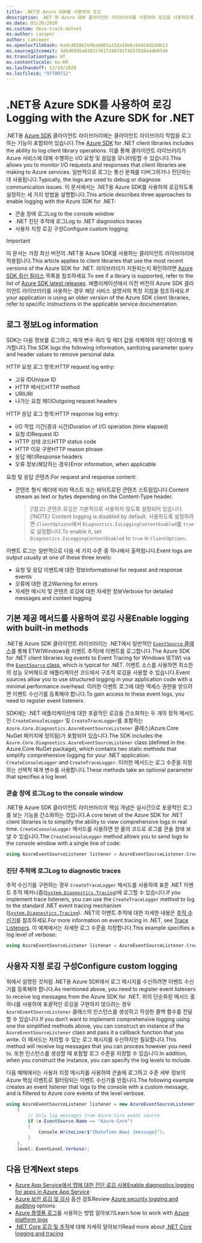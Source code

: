 ```yaml
---
title: .NET용 Azure SDK를 사용하여 로깅
description: .NET 용 Azure SDK 클라이언트 라이브러리를 사용하여 로깅을 사용하도록 설정하는 방법 알아보기
ms.date: 03/20/2020
ms.custom: devx-track-dotnet
ms.author: casoper
author: camsoper
ms.openlocfilehash: 6adc485867e9bad401a15da19e6cb4424d2ddb13
ms.sourcegitcommit: 3d6d6595a03915f617349781f455f838a44b0f44
ms.translationtype: HT
ms.contentlocale: ko-KR
ms.lasthandoff: 12/19/2020
ms.locfileid: "97700712"
---
```

# <a name="logging-with-the-azure-sdk-for-net"></a><span data-ttu-id="b1e60-103">.NET용 Azure SDK를 사용하여 로깅</span><span class="sxs-lookup"><span data-stu-id="b1e60-103">Logging with the Azure SDK for .NET</span></span>

<span data-ttu-id="b1e60-104">.NET용 [Azure SDK](https://azure.microsoft.com/downloads/) 클라이언트 라이브러리에는 클라이언트 라이브러리 작업을 로그하는 기능이 포함되어 있습니다.</span><span class="sxs-lookup"><span data-stu-id="b1e60-104">The [Azure SDK](https://azure.microsoft.com/downloads/) for .NET client libraries includes the ability to log client library operations.</span></span> <span data-ttu-id="b1e60-105">이를 통해 클라이언트 라이브러리가 Azure 서비스에 대해 수행하는 I/O 요청 및 응답을 모니터링할 수 있습니다.</span><span class="sxs-lookup"><span data-stu-id="b1e60-105">This allows you to monitor I/O requests and responses that client libraries are making to Azure services.</span></span> <span data-ttu-id="b1e60-106">일반적으로 로그는 통신 문제를 디버그하거나 진단하는 데 사용됩니다.</span><span class="sxs-lookup"><span data-stu-id="b1e60-106">Typically, the logs are used to debug or diagnose communication issues.</span></span> <span data-ttu-id="b1e60-107">이 문서에서는 .NET용 Azure SDK를 사용하여 로깅하도록 설정하는 세 가지 방법을 설명합니다.</span><span class="sxs-lookup"><span data-stu-id="b1e60-107">This article describes three approaches to enable logging with the Azure SDK for .NET:</span></span>

- <span data-ttu-id="b1e60-108">콘솔 창에 로그</span><span class="sxs-lookup"><span data-stu-id="b1e60-108">Log to the console window</span></span>
- <span data-ttu-id="b1e60-109">.NET 진단 추적에 로그</span><span class="sxs-lookup"><span data-stu-id="b1e60-109">Log to .NET diagnostics traces</span></span>
- <span data-ttu-id="b1e60-110">사용자 지정 로깅 구성</span><span class="sxs-lookup"><span data-stu-id="b1e60-110">Configure custom logging</span></span>

> [!IMPORTANT]
> <span data-ttu-id="b1e60-111">이 문서는 가장 최신 버전의 .NET용 Azure SDK를 사용하는 클라이언트 라이브러리에 적용됩니다.</span><span class="sxs-lookup"><span data-stu-id="b1e60-111">This article applies to client libraries that use the most recent versions of the Azure SDK for .NET.</span></span> <span data-ttu-id="b1e60-112">라이브러리가 지원되는지 확인하려면 [Azure SDK 최신 릴리스](https://azure.github.io/azure-sdk/releases/latest/index.html) 목록을 참조하세요.</span><span class="sxs-lookup"><span data-stu-id="b1e60-112">To see if a library is supported, refer to the list of [Azure SDK latest releases](https://azure.github.io/azure-sdk/releases/latest/index.html).</span></span> <span data-ttu-id="b1e60-113">애플리케이션에서 이전 버전의 Azure SDK 클라이언트 라이브러리를 사용하는 경우 해당 서비스 설명서의 특정 지침을 참조하세요.</span><span class="sxs-lookup"><span data-stu-id="b1e60-113">If your application is using an older version of the Azure SDK client libraries, refer to specific instructions in the applicable service documentation.</span></span>

## <a name="log-information"></a><span data-ttu-id="b1e60-114">로그 정보</span><span class="sxs-lookup"><span data-stu-id="b1e60-114">Log information</span></span>

<span data-ttu-id="b1e60-115">SDK는 다음 정보를 로그하고, 매개 변수 쿼리 및 헤더 값을 삭제하여 개인 데이터를 제거합니다.</span><span class="sxs-lookup"><span data-stu-id="b1e60-115">The SDK logs the following information, sanitizing parameter query and header values to remove personal data.</span></span>

<span data-ttu-id="b1e60-116">HTTP 요청 로그 항목:</span><span class="sxs-lookup"><span data-stu-id="b1e60-116">HTTP request log entry:</span></span>

- <span data-ttu-id="b1e60-117">고유 ID</span><span class="sxs-lookup"><span data-stu-id="b1e60-117">Unique ID</span></span>
- <span data-ttu-id="b1e60-118">HTTP 메서드</span><span class="sxs-lookup"><span data-stu-id="b1e60-118">HTTP method</span></span>
- <span data-ttu-id="b1e60-119">URI</span><span class="sxs-lookup"><span data-stu-id="b1e60-119">URI</span></span>
- <span data-ttu-id="b1e60-120">나가는 요청 헤더</span><span class="sxs-lookup"><span data-stu-id="b1e60-120">Outgoing request headers</span></span>

<span data-ttu-id="b1e60-121">HTTP 응답 로그 항목:</span><span class="sxs-lookup"><span data-stu-id="b1e60-121">HTTP response log entry:</span></span>

- <span data-ttu-id="b1e60-122">I/O 작업 기간(경과 시간)</span><span class="sxs-lookup"><span data-stu-id="b1e60-122">Duration of I/O operation (time elapsed)</span></span>
- <span data-ttu-id="b1e60-123">요청 ID</span><span class="sxs-lookup"><span data-stu-id="b1e60-123">Request ID</span></span>
- <span data-ttu-id="b1e60-124">HTTP 상태 코드</span><span class="sxs-lookup"><span data-stu-id="b1e60-124">HTTP status code</span></span>
- <span data-ttu-id="b1e60-125">HTTP 이유 구문</span><span class="sxs-lookup"><span data-stu-id="b1e60-125">HTTP reason phrase</span></span>
- <span data-ttu-id="b1e60-126">응답 헤더</span><span class="sxs-lookup"><span data-stu-id="b1e60-126">Response headers</span></span>
- <span data-ttu-id="b1e60-127">오류 정보(해당하는 경우)</span><span class="sxs-lookup"><span data-stu-id="b1e60-127">Error information, when applicable</span></span>

<span data-ttu-id="b1e60-128">요청 및 응답 콘텐츠:</span><span class="sxs-lookup"><span data-stu-id="b1e60-128">For request and response content:</span></span>

- <span data-ttu-id="b1e60-129">콘텐츠 형식 헤더에 따라 텍스트 또는 바이트로된 콘텐츠 스트림입니다.</span><span class="sxs-lookup"><span data-stu-id="b1e60-129">Content stream as text or bytes depending on the Content-Type header.</span></span>
     > <span data-ttu-id="b1e60-130">[!참고} 콘텐츠 로깅은 기본적으로 사용하지 않도록 설정되어 있습니다.</span><span class="sxs-lookup"><span data-stu-id="b1e60-130">[!NOTE} Content logging is disabled by default.</span></span> <span data-ttu-id="b1e60-131">사용하도록 설정하려면 `ClientOptions`에서 `Diagnostics.IsLoggingContentEnabled`를 `true`로 설정합니다.</span><span class="sxs-lookup"><span data-stu-id="b1e60-131">To enable it, set `Diagnostics.IsLoggingContentEnabled` to `true` in `ClientOptions`.</span></span>

<span data-ttu-id="b1e60-132">이벤트 로그는 일반적으로 다음 세 가지 수준 중 하나에서 출력됩니다.</span><span class="sxs-lookup"><span data-stu-id="b1e60-132">Event logs are output usually at one of these three levels:</span></span>

- <span data-ttu-id="b1e60-133">요청 및 응답 이벤트에 대한 정보</span><span class="sxs-lookup"><span data-stu-id="b1e60-133">Informational for request and response events</span></span>
- <span data-ttu-id="b1e60-134">오류에 대한 경고</span><span class="sxs-lookup"><span data-stu-id="b1e60-134">Warning for errors</span></span>
- <span data-ttu-id="b1e60-135">자세한 메시지 및 콘텐츠 로깅에 대한 자세한 정보</span><span class="sxs-lookup"><span data-stu-id="b1e60-135">Verbose for detailed messages and content logging</span></span>

## <a name="enable-logging-with-built-in-methods"></a><span data-ttu-id="b1e60-136">기본 제공 메서드를 사용하여 로깅 사용</span><span class="sxs-lookup"><span data-stu-id="b1e60-136">Enable logging with built-in methods</span></span>

<span data-ttu-id="b1e60-137">.NET용 Azure SDK 클라이언트 라이브러리는 .NET에서 일반적인 [`EventSource` 클래스](/dotnet/api/system.diagnostics.tracing.eventsource)를 통해 ETW(Windows용 이벤트 추적)에 이벤트를 로그합니다.</span><span class="sxs-lookup"><span data-stu-id="b1e60-137">The Azure SDK for .NET client libraries log events to Event Tracing for Windows (ETW) via the [`EventSource` class](/dotnet/api/system.diagnostics.tracing.eventsource), which is typical for .NET.</span></span> <span data-ttu-id="b1e60-138">이벤트 소스를 사용하면 최소한의 성능 오버헤드로 애플리케이션 코드에서 구조적 로깅을 사용할 수 있습니다.</span><span class="sxs-lookup"><span data-stu-id="b1e60-138">Event sources allow you to use structured logging in your application code with a minimal performance overhead.</span></span> <span data-ttu-id="b1e60-139">이러한 이벤트 로그에 대한 액세스 권한을 얻으려면 이벤트 수신기를 등록해야 합니다.</span><span class="sxs-lookup"><span data-stu-id="b1e60-139">To gain access to these event logs, you need to register event listeners.</span></span>

<span data-ttu-id="b1e60-140">SDK에는 .NET 애플리케이션에 대한 포괄적인 로깅을 간소화하는 두 개의 정적 메서드인 `CreateConsoleLogger` 및 `CreateTraceLogger`를 포함하는 `Azure.Core.Diagnostics.AzureEventSourceListener` 클래스(Azure.Core NuGet 패키지에 정의됨)가 포함되어 있습니다.</span><span class="sxs-lookup"><span data-stu-id="b1e60-140">The SDK includes the `Azure.Core.Diagnostics.AzureEventSourceListener` class (defined in the Azure.Core NuGet package), which contains two static methods that simplify comprehensive logging for your .NET application: `CreateConsoleLogger` and `CreateTraceLogger`.</span></span> <span data-ttu-id="b1e60-141">이러한 메서드는 로그 수준을 지정하는 선택적 매개 변수를 사용합니다.</span><span class="sxs-lookup"><span data-stu-id="b1e60-141">These methods take an optional parameter that specifies a log level.</span></span>

### <a name="log-to-the-console-window"></a><span data-ttu-id="b1e60-142">콘솔 창에 로그</span><span class="sxs-lookup"><span data-stu-id="b1e60-142">Log to the console window</span></span>

<span data-ttu-id="b1e60-143">.NET용 Azure SDK 클라이언트 라이브러리의 핵심 개념은 실시간으로 포괄적인 로그를 보는 기능을 간소화하는 것입니다.</span><span class="sxs-lookup"><span data-stu-id="b1e60-143">A core tenet of the Azure SDK for .NET client libraries is to simplify the ability to view comprehensive logs in real time.</span></span> <span data-ttu-id="b1e60-144">`CreateConsoleLogger` 메서드를 사용하면 한 줄의 코드로 로그를 콘솔 창에 보낼 수 있습니다.</span><span class="sxs-lookup"><span data-stu-id="b1e60-144">The `CreateConsoleLogger` method allows you to send logs to the console window with a single line of code:</span></span>

```csharp
using AzureEventSourceListener listener = AzureEventSourceListener.CreateConsoleLogger();
```

### <a name="log-to-diagnostic-traces"></a><span data-ttu-id="b1e60-145">진단 추적에 로그</span><span class="sxs-lookup"><span data-stu-id="b1e60-145">Log to diagnostic traces</span></span>

<span data-ttu-id="b1e60-146">추적 수신기를 구현하는 경우 `CreateTraceLogger` 메서드를 사용하여 표준 .NET 이벤트 추적 메커니즘([`System.Diagnostics.Tracing`](/dotnet/api/system.diagnostics.tracing))에 로그할 수 있습니다.</span><span class="sxs-lookup"><span data-stu-id="b1e60-146">If you implement trace listeners, you can use the `CreateTraceLogger` method to log to the standard .NET event tracing mechanism ([`System.Diagnostics.Tracing`](/dotnet/api/system.diagnostics.tracing)).</span></span> <span data-ttu-id="b1e60-147">.NET의 이벤트 추적에 대한 자세한 내용은 [추적 수신기](../framework/debug-trace-profile/trace-listeners.md)를 참조하세요.</span><span class="sxs-lookup"><span data-stu-id="b1e60-147">For more information on event tracing in .NET, see [Trace Listeners](../framework/debug-trace-profile/trace-listeners.md).</span></span> <span data-ttu-id="b1e60-148">이 예제에서는 자세한 로그 수준을 지정합니다.</span><span class="sxs-lookup"><span data-stu-id="b1e60-148">This example specifies a log level of verbose:</span></span>

```csharp
using AzureEventSourceListener listener = AzureEventSourceListener.CreateTraceLogger(EventLevel.Verbose);
```

## <a name="configure-custom-logging"></a><span data-ttu-id="b1e60-149">사용자 지정 로깅 구성</span><span class="sxs-lookup"><span data-stu-id="b1e60-149">Configure custom logging</span></span>

<span data-ttu-id="b1e60-150">위에서 설명한 것처럼 .NET용 Azure SDK에서 로그 메시지를 수신하려면 이벤트 수신기를 등록해야 합니다.</span><span class="sxs-lookup"><span data-stu-id="b1e60-150">As mentioned above, you need to register event listeners to receive log messages from the Azure SDK for .NET.</span></span> <span data-ttu-id="b1e60-151">위의 단순화된 메서드 중 하나를 사용하여 포괄적인 로깅을 구현하지 않으려는 경우 `AzureEventSourceListener` 클래스의 인스턴스를 생성하고 작성한 콜백 함수를 전달할 수 있습니다.</span><span class="sxs-lookup"><span data-stu-id="b1e60-151">If you don’t want to implement comprehensive logging using one the simplified methods above, you can construct an instance of the `AzureEventSourceListener` class and pass it a callback function that you write.</span></span> <span data-ttu-id="b1e60-152">이 메서드는 처리할 수 있는 로그 메시지를 수신하지만 필요합니다.</span><span class="sxs-lookup"><span data-stu-id="b1e60-152">This method will receive log messages that you can process however you need to.</span></span> <span data-ttu-id="b1e60-153">또한 인스턴스를 생성할 때 포함할 로그 수준을 지정할 수 있습니다.</span><span class="sxs-lookup"><span data-stu-id="b1e60-153">In addition, when you construct the instance, you can specify the log levels to include.</span></span>

<span data-ttu-id="b1e60-154">다음 예제에서는 사용자 지정 메시지를 사용하여 콘솔에 로그하고 수준 세부 정보의 Azure 핵심 이벤트로 필터링되는 이벤트 수신기를 만듭니다.</span><span class="sxs-lookup"><span data-stu-id="b1e60-154">The following example creates an event listener that logs to the console with a custom message, and is filtered to Azure core events of the level verbose.</span></span>

```csharp
using AzureEventSourceListener listener = new AzureEventSourceListener((e, message) =>
    {
        // Only log messages from Azure-Core event source
        if (e.EventSource.Name == "Azure-Core")
        {
            Console.WriteLine($"{DateTime.Now} {message}");
        }
    },
    level: EventLevel.Verbose);
```

## <a name="next-steps"></a><span data-ttu-id="b1e60-155">다음 단계</span><span class="sxs-lookup"><span data-stu-id="b1e60-155">Next steps</span></span>

- [<span data-ttu-id="b1e60-156">Azure App Service에서 앱에 대한 진단 로깅 사용</span><span class="sxs-lookup"><span data-stu-id="b1e60-156">Enable diagnostics logging for apps in Azure App Service</span></span>](/azure/app-service/troubleshoot-diagnostic-logs)
- <span data-ttu-id="b1e60-157">[Azure 보안 로깅 및 감사](/azure/security/fundamentals/log-audit) 옵션 검토</span><span class="sxs-lookup"><span data-stu-id="b1e60-157">Review [Azure security logging and auditing](/azure/security/fundamentals/log-audit) options</span></span>
- <span data-ttu-id="b1e60-158">[Azure 플랫폼 로그](/azure/azure-monitor/platform/platform-logs-overview)를 사용하는 방법 알아보기</span><span class="sxs-lookup"><span data-stu-id="b1e60-158">Learn how to work with [Azure platform logs](/azure/azure-monitor/platform/platform-logs-overview)</span></span>
- <span data-ttu-id="b1e60-159">[.NET Core 로깅 및 추적](../core/diagnostics/logging-tracing.md)에 대해 자세히 알아보기</span><span class="sxs-lookup"><span data-stu-id="b1e60-159">Read more about [.NET Core logging and tracing](../core/diagnostics/logging-tracing.md)</span></span>
